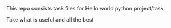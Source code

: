 This repo consists task files for Hello world python project/task.

Take what is useful and all the best
